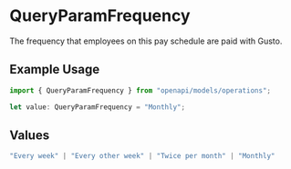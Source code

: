 # QueryParamFrequency

The frequency that employees on this pay schedule are paid with Gusto.

## Example Usage

```typescript
import { QueryParamFrequency } from "openapi/models/operations";

let value: QueryParamFrequency = "Monthly";
```

## Values

```typescript
"Every week" | "Every other week" | "Twice per month" | "Monthly"
```